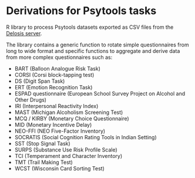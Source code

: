 Derivations for Psytools tasks
==============================

R library to process Psytools datasets exported as CSV files
from the [Delosis server](https://www.delosis.com).

The library contains a generic function to rotate simple questionnaires
from long to wide format and specific functions to aggregate and derive
data from more complex questionnaires such as:
- BART (Balloon Analogue Risk Task)
- CORSI (Corsi block-tapping test)
- DS (Digit Span Task)
- ERT (Emotion Recognition Task)
- ESPAD questionnaire (European School Survey Project on Alcohol and Other Drugs)
- IRI (Interpersonal Reactivity Index)
- MAST (Michigan Alcoholism Screening Test)
- MCQ / KIRBY (Monetary Choice Questionnaire)
- MID (Monetary Incentive Delay)
- NEO-FFI (NEO Five-Factor Inventory)
- SOCRATIS (Social Cognition Rating Tools in Indian Setting)
- SST (Stop Signal Task)
- SURPS (Substance Use Risk Profile Scale)
- TCI (Temperament and Character Inventory)
- TMT (Trail Making Test)
- WCST (Wisconsin Card Sorting Test)

